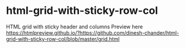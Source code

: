 # html-grid-with-sticky-row-col
HTML grid with sticky header and columns
Preview here https://htmlpreview.github.io/?https://github.com/dinesh-chander/html-grid-with-sticky-row-col/blob/master/grid.html
